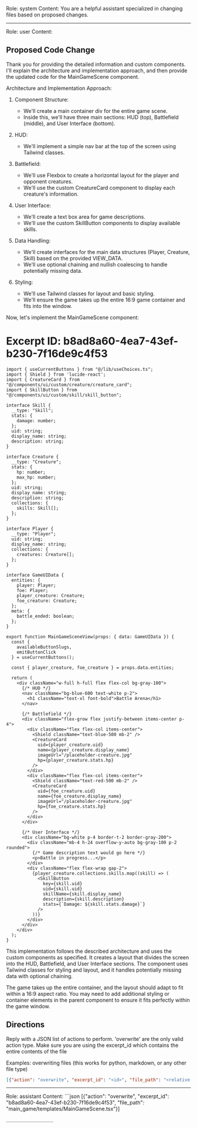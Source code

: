 Role: system
Content: You are a helpful assistant specialized in changing files based on proposed changes.
__________________
Role: user
Content: 
## Proposed Code Change
Thank you for providing the detailed information and custom components. I'll explain the architecture and implementation approach, and then provide the updated code for the MainGameScene component.

Architecture and Implementation Approach:

1. Component Structure:
   - We'll create a main container div for the entire game scene.
   - Inside this, we'll have three main sections: HUD (top), Battlefield (middle), and User Interface (bottom).

2. HUD:
   - We'll implement a simple nav bar at the top of the screen using Tailwind classes.

3. Battlefield:
   - We'll use Flexbox to create a horizontal layout for the player and opponent creatures.
   - We'll use the custom CreatureCard component to display each creature's information.

4. User Interface:
   - We'll create a text box area for game descriptions.
   - We'll use the custom SkillButton components to display available skills.

5. Data Handling:
   - We'll create interfaces for the main data structures (Player, Creature, Skill) based on the provided VIEW_DATA.
   - We'll use optional chaining and nullish coalescing to handle potentially missing data.

6. Styling:
   - We'll use Tailwind classes for layout and basic styling.
   - We'll ensure the game takes up the entire 16:9 game container and fits into the window.

Now, let's implement the MainGameScene component:

# Excerpt ID: b8ad8a60-4ea7-43ef-b230-7f16de9c4f53
```tsx main_game/templates/MainGameScene.tsx
import { useCurrentButtons } from "@/lib/useChoices.ts";
import { Shield } from 'lucide-react';
import { CreatureCard } from "@/components/ui/custom/creature/creature_card";
import { SkillButton } from "@/components/ui/custom/skill/skill_button";

interface Skill {
  __type: "Skill";
  stats: {
    damage: number;
  };
  uid: string;
  display_name: string;
  description: string;
}

interface Creature {
  __type: "Creature";
  stats: {
    hp: number;
    max_hp: number;
  };
  uid: string;
  display_name: string;
  description: string;
  collections: {
    skills: Skill[];
  };
}

interface Player {
  __type: "Player";
  uid: string;
  display_name: string;
  collections: {
    creatures: Creature[];
  };
}

interface GameUIData {
  entities: {
    player: Player;
    foe: Player;
    player_creature: Creature;
    foe_creature: Creature;
  };
  meta: {
    battle_ended: boolean;
  };
}

export function MainGameSceneView(props: { data: GameUIData }) {
  const {
    availableButtonSlugs,
    emitButtonClick
  } = useCurrentButtons();

  const { player_creature, foe_creature } = props.data.entities;

  return (
    <div className="w-full h-full flex flex-col bg-gray-100">
      {/* HUD */}
      <nav className="bg-blue-600 text-white p-2">
        <h1 className="text-xl font-bold">Battle Arena</h1>
      </nav>

      {/* Battlefield */}
      <div className="flex-grow flex justify-between items-center p-4">
        <div className="flex flex-col items-center">
          <Shield className="text-blue-500 mb-2" />
          <CreatureCard
            uid={player_creature.uid}
            name={player_creature.display_name}
            imageUrl="/placeholder-creature.jpg"
            hp={player_creature.stats.hp}
          />
        </div>
        <div className="flex flex-col items-center">
          <Shield className="text-red-500 mb-2" />
          <CreatureCard
            uid={foe_creature.uid}
            name={foe_creature.display_name}
            imageUrl="/placeholder-creature.jpg"
            hp={foe_creature.stats.hp}
          />
        </div>
      </div>

      {/* User Interface */}
      <div className="bg-white p-4 border-t-2 border-gray-200">
        <div className="mb-4 h-24 overflow-y-auto bg-gray-100 p-2 rounded">
          {/* Game description text would go here */}
          <p>Battle in progress...</p>
        </div>
        <div className="flex flex-wrap gap-2">
          {player_creature.collections.skills.map((skill) => (
            <SkillButton
              key={skill.uid}
              uid={skill.uid}
              skillName={skill.display_name}
              description={skill.description}
              stats={`Damage: ${skill.stats.damage}`}
            />
          ))}
        </div>
      </div>
    </div>
  );
}
```

This implementation follows the described architecture and uses the custom components as specified. It creates a layout that divides the screen into the HUD, Battlefield, and User Interface sections. The component uses Tailwind classes for styling and layout, and it handles potentially missing data with optional chaining.

The game takes up the entire container, and the layout should adapt to fit within a 16:9 aspect ratio. You may need to add additional styling or container elements in the parent component to ensure it fits perfectly within the game window.

## Directions
Reply with a JSON list of actions to perform. 'overwrite' are the only valid action type. 
Make sure you are using the excerpt_id which contains the entire contents of the file

Examples:
overwriting files (this works for python, markdown, or any other file type)
```json output_example1
[{"action": "overwrite", "excerpt_id": "<id>", "file_path": "<relative file path>"}]
```

__________________
Role: assistant
Content: ```json
[{"action": "overwrite", "excerpt_id": "b8ad8a60-4ea7-43ef-b230-7f16de9c4f53", "file_path": "main_game/templates/MainGameScene.tsx"}]
```
__________________
